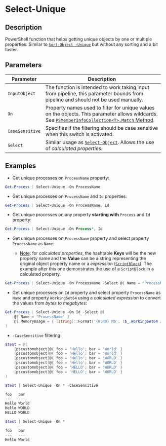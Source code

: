 # Select-Unique

## Description

PowerShell function that helps getting unique objects by one or multiple properties. Similar to [`Sort-Object -Unique`](https://docs.microsoft.com/en-us/powershell/module/microsoft.powershell.utility/sort-object?view=powershell-7.2) but without any sorting and a bit faster.

## Parameters

| Parameter | Description |
| --- | --- |
| `InputObject` | The function is intended to work taking input from pipeline, this parameter bounds from pipeline and should not be used manually.
| `On` | Property names used to filter for unique values on the objects. This parameter allows wildcards. See [`PSMemberInfoCollection<T>.Match` Method](https://docs.microsoft.com/en-us/dotnet/api/system.management.automation.psmemberinfocollection-1.match?view=powershellsdk-7.0.0#system-management-automation-psmemberinfocollection-1-match(system-string)). |
| `CaseSensitive` | Specifies if the filtering should be case sensitive when this switch is activated. |
| `Select` | Similar usage as [`Select-Object`](https://docs.microsoft.com/en-us/powershell/module/microsoft.powershell.utility/select-object?view=powershell-7.2). Allows the use of _calculated properties_. |

## Examples

- Get unique processes on `ProcessName` property:

```powershell
Get-Process | Select-Unique -On ProcessName
```

- Get unique processes on `ProcessName` and `Id` properties:

```powershell
Get-Process | Select-Unique -On ProcessName, Id
```

- Get unique processes on any property __starting with__ `Process` and `Id` property:

```powershell
Get-Process | Select-Unique -On Process*, Id
```

- Get unique processes on `ProcessName` property and select property `ProcessName` as `Name`:

   - <u>Note</u>: for _calculated properties_, the hashtable __Keys__ will be the new property name and the __Value__ can be a string representing the original object property name or a _expression_ ([`ScriptBlock`](https://docs.microsoft.com/en-us/powershell/module/microsoft.powershell.core/about/about_script_blocks?view=powershell-7.2)). The example after this one demonstrates the use of a `ScriptBlock` in a calculated property.

```powershell
Get-Process | Select-Unique -On ProcessName -Select @{ Name = 'ProcessName' }
```

- Get unique processes on `Id` property and select property `ProcessName` as `Name` and property `WorkingSet64` using a _calculated expression_ to convert the values from _bytes to megabytes_:

```powershell
Get-Process | Select-Unique -On Id -Select @(
    @{ Name = 'ProcessName' }
    @{ MemoryUsage = { [string]::Format('{0:N0} Mb', ($_.WorkingSet64 / 1Mb)) }}
)
```

- `-CaseSensitive` filtering:

```powershell
$test = @(
    [pscustomobject]@{ foo = 'Hello'; bar = 'World' }
    [pscustomobject]@{ foo = 'Hello'; bar = 'World' }
    [pscustomobject]@{ foo = 'Hello'; bar = 'WORLD' }
    [pscustomobject]@{ foo = 'Hello'; bar = 'WORLD' }
    [pscustomobject]@{ foo = 'HELLO'; bar = 'WORLD' }
    [pscustomobject]@{ foo = 'HELLO'; bar = 'WORLD' }
)

$test | Select-Unique -On * -CaseSensitive

foo   bar
---   ---
Hello World
Hello WORLD
HELLO WORLD

$test | Select-Unique -On *

foo   bar
---   ---
Hello World
```
